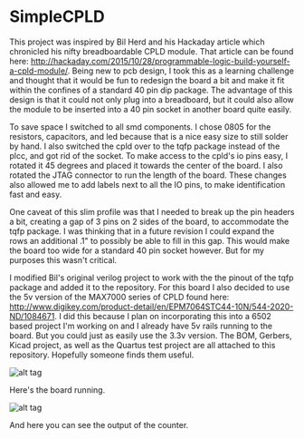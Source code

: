 # SimpleCPLD

  This project was inspired by Bil Herd and his Hackaday article which chronicled his nifty breadboardable CPLD module. That article can be found here: http://hackaday.com/2015/10/28/programmable-logic-build-yourself-a-cpld-module/. Being new to pcb design, I took this as a learning challenge and thought that it would be fun to redesign the board a bit and make it fit within the confines of a standard 40 pin dip package. The advantage of this design is that it could not only plug into a breadboard, but it could also allow the module to be inserted into a 40 pin socket in another board quite easily.
  
  To save space I switched to all smd components. I chose 0805 for the resistors, capacitors, and led because that is a nice easy size to still solder by hand. I also switched the cpld over to the tqfp package instead of the plcc, and got rid of the socket. To make access to the cpld's io pins easy, I rotated it 45 degrees and placed it towards the center of the board. I also rotated the JTAG connector to run the length of the board. These changes also allowed me to add labels next to all the IO pins, to make identification fast and easy.
  
  One caveat of this slim profile was that I needed to break up the pin headers a bit, creating a gap of 3 pins on 2 sides of the board, to accommodate the tqfp package. I was thinking that in a future revision I could expand the rows an additional .1" to possibly be able to fill in this gap. This would make the board too wide for a standard 40 pin socket however. But for my purposes this wasn't critical. 
  
  I modified Bil's original verilog project to work with the the pinout of the tqfp package and added it to the repository. For this board I also decided to use the 5v version of the MAX7000 series of CPLD found here: http://www.digikey.com/product-detail/en/EPM7064STC44-10N/544-2020-ND/1084671. I did this because I plan on incorporating this into a 6502 based project I'm working on and I already have 5v rails running to the board. But you could just as easily use the 3.3v version. 
  The BOM, Gerbers, Kicad project, as well as the Quartus test project are all attached to this repository. Hopefully someone finds them useful. 
  
  ![alt tag](https://lh3.googleusercontent.com/4cSn9kiJtHtRn6idT2S9v6Uzhk7YwSWuYQ7CM5dq7SJm1CiHy2zBzudmms0l5N2e9pCjrhEXWuW-3gIGMOfGDGSDfUOXfAJmw04QLd00XrxTzvM89ZXQZg4Llf2ly-JcaiN7LtYK_wnzaJWSae6h57XDh9xyfyd4PE1sLncARxJ2JHUSdjtGzewMSPOKVw05PvEdnVHkuIQpjArBIbeCUAw6NMm6awOv2MrtfbEkKltizG8dtbJh0BEXNTIYhGzjzQSc2UP7ahpwSO0aDN36X7rTs1S8i9FsdVWDRQl0kt0bTawjv68MFEJtsWl6-90tEFuG9QMbLOmLJ7fstxWd1sVCUdqRfNXxUqX2mMI-i3n3tX4ZVa61tYGSwxZjITxcvT9AJkWkwoUS9161ud-R_1wMl1wtYXboScW8XJMwgubWfoKuRdMGM3zw0e4AXXNT0BGDnRafr0S6JLOtQMwMmQXHXXNi14SEsUl8v3GfwKxu0Kq6aRDEOWH3jaR04FvGKJdRluLyXd_UsRXr7dEGAgVRKRgOdf0DdBoGA2PPCu4Q=w2172-h1628-no)
  
  Here's the board running.
  
![alt tag](https://lh3.googleusercontent.com/_P4kPBsOov-iZh0uqOowq-6E8wJmYWlzLdlXwWP6xSrhcxX6asJTs8HUdqWx6gTRE3pSBuf9PMB5Jws0kMN20yyIlwElxKDxsN4ZDY7lfBcubbNIKjPGJqf8dzgVh4EEde42YEsAKICxy4XRjlsMCNLfhQEpYDgnsBesORgCg2-zNn_9xtq0sPB1jQBhmKF9_IHU0o0YAgm3coF6Tq_SlWN6LzUy6fE_cIiTq3MG1DW1D7SfuwqArHvWnaXAibWLeEFgTYknz1a16XYDCpB0zmLAgItEIS0Btm4pQHT9cAIesLjlD4rs-MmIq4OQRKQ79umkTGsmqYliOr-key1EiSQA33t6X9a6XG3Xa1WsAe80w7yJGtlJTfngbG15SaK-xKaVVjgiGY8Y3D3NHNcahEqBPqJO_u6HyWADLSDF-WAx-h4jT1uCdIm-qJYfz4NvQjD0c55lTX8J_yplLmuPQ_ph63co-j8enMGnUBP7u_ebaSzx2UGJvVMzK4VWOVd0SsXEhFkwIgXJyttkyxIy2xr2EdD9ER3KLJpedxgHll5R=w2172-h1628-no)
  
And here you can see the output of the counter.
